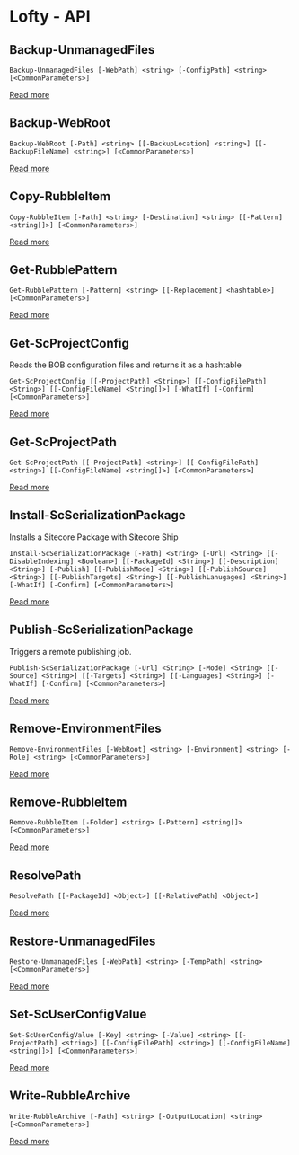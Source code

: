 # Lofty - API

##  Backup-UnmanagedFiles
    Backup-UnmanagedFiles [-WebPath] <string> [-ConfigPath] <string> [<CommonParameters>]


 [Read more](Backup-UnmanagedFiles.md)
##  Backup-WebRoot
    Backup-WebRoot [-Path] <string> [[-BackupLocation] <string>] [[-BackupFileName] <string>] [<CommonParameters>]


 [Read more](Backup-WebRoot.md)
##  Copy-RubbleItem
    Copy-RubbleItem [-Path] <string> [-Destination] <string> [[-Pattern] <string[]>] [<CommonParameters>]


 [Read more](Copy-RubbleItem.md)
##  Get-RubblePattern
    Get-RubblePattern [-Pattern] <string> [[-Replacement] <hashtable>] [<CommonParameters>]


 [Read more](Get-RubblePattern.md)
##  Get-ScProjectConfig
Reads the BOB configuration files and returns it as a hashtable    
    
    Get-ScProjectConfig [[-ProjectPath] <String>] [[-ConfigFilePath] <String>] [[-ConfigFileName] <String[]>] [-WhatIf] [-Confirm] [<CommonParameters>]


 [Read more](Get-ScProjectConfig.md)
##  Get-ScProjectPath
    Get-ScProjectPath [[-ProjectPath] <string>] [[-ConfigFilePath] <string>] [[-ConfigFileName] <string[]>] [<CommonParameters>]


 [Read more](Get-ScProjectPath.md)
##  Install-ScSerializationPackage
Installs a Sitecore Package with Sitecore Ship    
    
    Install-ScSerializationPackage [-Path] <String> [-Url] <String> [[-DisableIndexing] <Boolean>] [[-PackageId] <String>] [[-Description] <String>] [-Publish] [[-PublishMode] <String>] [[-PublishSource] <String>] [[-PublishTargets] <String>] [[-PublishLanugages] <String>] [-WhatIf] [-Confirm] [<CommonParameters>]


 [Read more](Install-ScSerializationPackage.md)
##  Publish-ScSerializationPackage
Triggers a remote publishing job.    
    
    Publish-ScSerializationPackage [-Url] <String> [-Mode] <String> [[-Source] <String>] [[-Targets] <String>] [[-Languages] <String>] [-WhatIf] [-Confirm] [<CommonParameters>]


 [Read more](Publish-ScSerializationPackage.md)
##  Remove-EnvironmentFiles
    Remove-EnvironmentFiles [-WebRoot] <string> [-Environment] <string> [-Role] <string> [<CommonParameters>]


 [Read more](Remove-EnvironmentFiles.md)
##  Remove-RubbleItem
    Remove-RubbleItem [-Folder] <string> [-Pattern] <string[]> [<CommonParameters>]


 [Read more](Remove-RubbleItem.md)
##  ResolvePath
    ResolvePath [[-PackageId] <Object>] [[-RelativePath] <Object>]


 [Read more](ResolvePath.md)
##  Restore-UnmanagedFiles
    Restore-UnmanagedFiles [-WebPath] <string> [-TempPath] <string> [<CommonParameters>]


 [Read more](Restore-UnmanagedFiles.md)
##  Set-ScUserConfigValue
    Set-ScUserConfigValue [-Key] <string> [-Value] <string> [[-ProjectPath] <string>] [[-ConfigFilePath] <string>] [[-ConfigFileName] <string[]>] [<CommonParameters>]


 [Read more](Set-ScUserConfigValue.md)
##  Write-RubbleArchive
    Write-RubbleArchive [-Path] <string> [-OutputLocation] <string> [<CommonParameters>]


 [Read more](Write-RubbleArchive.md)

